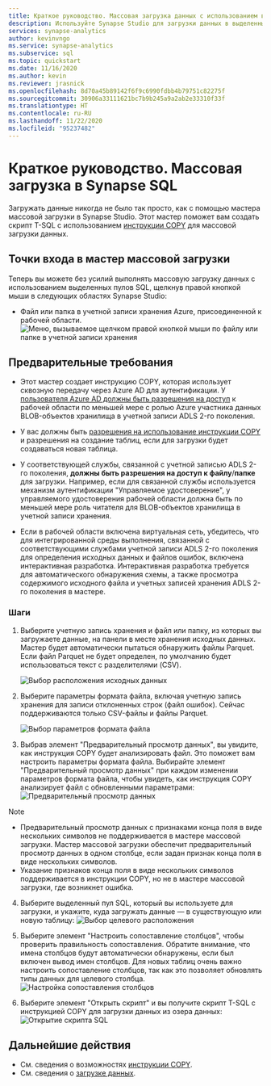 ```yaml
---
title: Краткое руководство. Массовая загрузка данных с использованием выделенного пула SQL
description: Используйте Synapse Studio для загрузки данных в выделенный пул SQL в Azure Synapse Analytics.
services: synapse-analytics
author: kevinvngo
ms.service: synapse-analytics
ms.subservice: sql
ms.topic: quickstart
ms.date: 11/16/2020
ms.author: kevin
ms.reviewer: jrasnick
ms.openlocfilehash: 8d70a45b89142f6f9c6990fdbb4b79751c82275f
ms.sourcegitcommit: 30906a33111621bc7b9b245a9a2ab2e33310f33f
ms.translationtype: HT
ms.contentlocale: ru-RU
ms.lasthandoff: 11/22/2020
ms.locfileid: "95237482"
---
```

# <a name="quickstart-bulk-loading-with-synapse-sql"></a>Краткое руководство. Массовая загрузка в Synapse SQL

Загружать данные никогда не было так просто, как с помощью мастера массовой загрузки в Synapse Studio. Этот мастер поможет вам создать скрипт T-SQL с использованием [инструкции COPY](/sql/t-sql/statements/copy-into-transact-sql?view=azure-sqldw-latest&preserve-view=true) для массовой загрузки данных. 

## <a name="entry-points-to-the-bulk-load-wizard"></a>Точки входа в мастер массовой загрузки

Теперь вы можете без усилий выполнять массовую загрузку данных с использованием выделенных пулов SQL, щелкнув правой кнопкой мыши в следующих областях Synapse Studio:

- Файл или папка в учетной записи хранения Azure, присоединенной к рабочей области. ![Меню, вызываемое щелчком правой кнопкой мыши по файлу или папке в учетной записи хранения](./sql/media/bulk-load/bulk-load-entry-point-0.png)

## <a name="prerequisites"></a>Предварительные требования

- Этот мастер создает инструкцию COPY, которая использует сквозную передачу через Azure AD для аутентификации. У [пользователя Azure AD должны быть разрешения на доступ](
./sql-data-warehouse/quickstart-bulk-load-copy-tsql-examples.md#d-azure-active-directory-authentication) к рабочей области по меньшей мере с ролью Azure участника данных BLOB-объектов хранилища в учетной записи ADLS 2-го поколения. 

- У вас должны быть [разрешения на использование инструкции COPY](/sql/t-sql/statements/copy-into-transact-sql?view=azure-sqldw-latest&preserve-view=true#permissions) и разрешения на создание таблиц, если для загрузки будет создаваться новая таблица.

- У соответствующей службы, связанной с учетной записью ADLS 2-го поколения, **должны быть разрешения на доступ к файлу**/**папке** для загрузки. Например, если для связанной службы используется механизм аутентификации "Управляемое удостоверение", у управляемого удостоверения рабочей области должна быть по меньшей мере роль читателя для BLOB-объектов хранилища в учетной записи хранения.

- Если в рабочей области включена виртуальная сеть, убедитесь, что для интегрированной среды выполнения, связанной с соответствующими службами учетной записи ADLS 2-го поколения для определения исходных данных и файлов ошибок, включена интерактивная разработка. Интерактивная разработка требуется для автоматического обнаружения схемы, а также просмотра содержимого исходного файла и учетных записей хранения ADLS 2-го поколения в мастере.

### <a name="steps"></a>Шаги

1. Выберите учетную запись хранения и файл или папку, из которых вы загружаете данные, на панели в месте хранения исходных данных. Мастер будет автоматически пытаться обнаружить файлы Parquet. Если файл Parquet не будет определен, по умолчанию будет использоваться текст с разделителями (CSV).

   ![Выбор расположения исходных данных](./sql/media/bulk-load/bulk-load-source-location.png)

2. Выберите параметры формата файла, включая учетную запись хранения для записи отклоненных строк (файл ошибок). Сейчас поддерживаются только CSV-файлы и файлы Parquet.

    ![Выбор параметров формата файла](./sql/media/bulk-load/bulk-load-file-format-settings.png)

3. Выбрав элемент "Предварительный просмотр данных", вы увидите, как инструкция COPY будет анализировать файл. Это поможет вам настроить параметры формата файла. Выбирайте элемент "Предварительный просмотр данных" при каждом изменении параметров формата файла, чтобы увидеть, как инструкция COPY анализирует файл с обновленными параметрами: ![Предварительный просмотр данных](./sql/media/bulk-load/bulk-load-file-format-settings-preview-data.png) 

> [!NOTE]  
>
> - Предварительный просмотр данных с признаками конца поля в виде нескольких символов не поддерживается в мастере массовой загрузки. Мастер массовой загрузки обеспечит предварительный просмотр данных в одном столбце, если задан признак конца поля в виде нескольких символов. 
> - Указание признаков конца поля в виде нескольких символов поддерживается в инструкции COPY, но не в мастере массовой загрузки, где возникнет ошибка.

4. Выберите выделенный пул SQL, который вы используете для загрузки, и укажите, куда загружать данные — в существующую или новую таблицу: ![Выбор целевого расположения](./sql/media/bulk-load/bulk-load-target-location.png)

5. Выберите элемент "Настроить сопоставление столбцов", чтобы проверить правильность сопоставления. Обратите внимание, что имена столбцов будут автоматически обнаружены, если был включен вывод имен столбцов. Для новых таблиц очень важно настроить сопоставление столбцов, так как это позволяет обновлять типы данных для целевого столбца. ![Настройка сопоставления столбцов](./sql/media/bulk-load/bulk-load-target-location-column-mapping.png)

6. Выберите элемент "Открыть скрипт" и вы получите скрипт T-SQL с инструкцией COPY для загрузки данных из озера данных: ![Открытие скрипта SQL](./sql/media/bulk-load/bulk-load-target-final-script.png)

## <a name="next-steps"></a>Дальнейшие действия

- См. сведения о возможностях [инструкции COPY](/sql/t-sql/statements/copy-into-transact-sql?view=azure-sqldw-latest&preserve-view=true#syntax).
- См. сведения о [загрузке данных](./sql-data-warehouse/design-elt-data-loading.md#what-is-elt).
